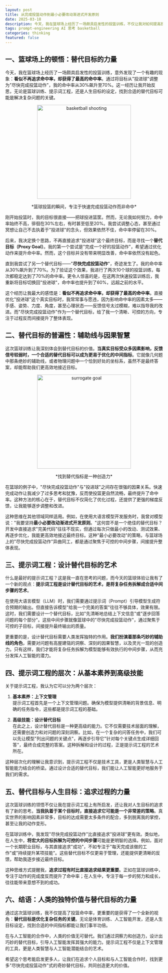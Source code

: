 ```yaml
---
layout: post
title: 从完成投篮动作到最小必要改动渐进式开发原则
date: 2025-03-18
description: 今天，我在篮球场上经历了一场颇具启发性的投篮训练，不仅让我对如何提高投篮命中率有了新的认识，还让我对如何给大语言模型喂提示词，甚至如何给作为智能体的自己喂提示词有了新的思考。
tags: prompt-engineering AI 思考 basketball
categories: thinking
featured: false
---
```


## 一、篮球场上的顿悟：替代目标的力量

今天，我在篮球场上经历了一场颇具启发性的投篮训练，意外发现了一个有趣的现象：**看似不再追求命中率，却获得了最高的命中率**。通过将目标从"投进球"调整为"尽快完成投篮动作"，我的命中率从30%飙升至70%。这一经历让我开始反思，无论是篮球训练、提示词工程，还是人生目标的设定，找到合适的替代目标可能是解决复杂问题的关键。

<div style="text-align: center;">
  <img src="https://s2.loli.net/2025/03/19/YmONaVps3Rjv5DH.png" alt="basketball shooting" width="300" height="auto">
  <p>*篮球投篮的瞬间，专注于快速完成投篮动作而非命中*</p>
</div>

刚开始投篮时，我的目标很直接——把球投进篮筐。然而，无论我如何努力，命中率始终不高，徘徊在30%左右，有时甚至低至20%。我尝试调整心态，甚至通过冥想让自己不去执着于"投进球"的念头，但效果依然不佳，命中率停留在30%。

后来，我决定换个思路，不再直接追求"投进球"这个最终目标，而是寻找一个**替代目标（Proxy Goal）**。我的第一个尝试是"完成一个好的投篮动作"，希望通过优化动作来提升命中率。然而，这个目标并没有带来明显改善，命中率依然没有起色。

直到我尝试了另一个替代目标——"**尽快完成投篮动作**"，奇迹发生了。我的命中率从30%飙升到了70%。为了验证这个效果，我进行了两次10个球的投篮训练，每次都稳定达到了70%的命中率。更令人惊喜的是，在这两次快速投篮训练后，我重新将目标切换回"投进球"，命中率也提升到了60%，远超之前的水平。

这个经历让我最大的感悟是：**看似不再追求命中率，却获得了最高的命中率**。直接优化"投进球"这个真实目标时，我常常事与愿违，因为影响命中率的因素太多——手感、姿势、力度、角度，甚至心理状态——反馈信号太过模糊，难以指导我的改进。而"尽快完成投篮动作"作为一个替代目标，给了我一个清晰、可控的方向，专注于过程反而间接提升了整体表现。

## 二、替代目标的普遍性：辅助线与因果智慧

这次篮球训练让我深刻体会到替代目标的价值。**当真实目标受众多因素影响，反馈信号较弱时，一个合适的替代目标可以成为更易于优化的中间指标**。它就像几何题中那条绝妙的辅助线，或者物理问题中一个恰到好处的坐标系，虽然不是最终答案，却能帮助我们更高效地接近目标。

<div style="text-align: center;">
  <img src="https://s2.loli.net/2025/03/19/6ojEfCtVXJWTwzp.png" alt="surrogate goal" width="300" height="auto">
  <p>*找到替代指标是一种创造力*</p>
</div>

在篮球的例子中，"尽快完成投篮动作"与"投进球"之间存在很强的因果关系。快速完成动作让我减少了过多思考和犹豫，反而使投篮更自然流畅，最终提升了命中率。这种方法的核心在于，替代目标不仅简化了优化过程，还提供了更强的梯度反馈，让我能够逐步调整和改进。

这种思维在其他领域同样适用。例如，在使用大语言模型开发服务时，我曾对模型说："我要坚持**最小必要改动渐进式开发原则**。"这何尝不是一个绝佳的替代目标？开发中直接追求"完美代码"往往不现实，但通过每次只做最小的改动、测试效果、再逐步优化，我能更高效地接近最终目标。这种"最小必要改动"的策略，与篮球场上的"尽快完成投篮动作"异曲同工，都是通过聚焦于可控的中间步骤，间接提升整体表现。

## 三、提示词工程：设计替代目标的艺术

什么是最好的提示词工程？这是我一直在思考的问题，而今天的篮球体验让我有了一个新的观点：**提示词工程是设计替代目标的艺术，是将复杂任务拆解成合适中间步骤的艺术**。

在使用大语言模型（LLM）时，我们需要通过提示词（Prompt）引导模型生成符合预期的输出。但直接告诉模型"给我一个完美的答案"往往不够具体，效果有限。这时，我们需要设计一个替代目标，比如"先清晰地总结上下文信息"或"逐步回答问题的每个部分"。这些中间步骤就像篮球中的"尽快完成投篮动作"，通过聚焦于可控的子目标，间接提升最终输出的质量。

更重要的是，设计替代目标需要人类发挥独特的作用。**我们扮演着那条巧妙的辅助线的角色**，需要对问题有高屋建瓴的洞察、深刻的因果智慧，以及灵光一现的创造力。只有这样，我们才能将复杂任务拆解为模型能够有效执行的中间步骤，从而充分发挥人工智能的潜力。

## 四、提示词工程的层次：从基本素养到高级技能

关于提示词工程，我认为它可以分为两个层次：

1. **基本素养：上下文管理**  
   提示词工程首先是一个上下文管理问题。确保为模型提供清晰的背景信息、明确的任务指令，这些都是提示词工程的基础。

2. **高级技能：设计替代目标**  
   在此之上，设计替代目标是一种更高级的能力。它不仅需要技术层面的理解，还需要创造力和对问题的深刻洞察。比如，在一个复杂的问答任务中，我们可以先让模型"列出问题的关键点"，再逐步引导它"针对每个关键点生成详细回答"，最终合成完整的答案。这种拆解和设计的过程，正是提示词工程的艺术所在。

这种层次化的理解让我意识到，提示词工程不仅是技术工具，更是人类智慧与人工智能能力结合的桥梁。通过设计合适的替代目标，我们能让人工智能更好地服务于我们的需求。

## 五、替代目标与人生目标：追求过程的力量

这次篮球训练的领悟不仅让我在提示词工程上有所启发，还让我对人生目标的追求有了新的思考。**当我执着于某个目标时，直接追求它可能是一个非常差的策略**。真实世界的影响因素非常多，目标的达成需要太多条件的配合，多到脱离我的掌控，甚至让我的动作变形。

在篮球训练中，我发现"尽快完成投篮动作"比直接追求"投进球"更有效。类似地，在人生中，**将宏大的目标拆解为可控的中间步骤**可能是更明智的选择。例如，面对一个长期职业目标，与其直接追求"成功"，不如专注于"每天完成该做的工作"或"持续提升某项技能"。这些替代目标不仅更易于管理，还能提供更清晰的反馈，帮助我逐步接近最终目标。

这种思维方式提醒我，**追求过程有时比直接追求结果更重要**。正如在篮球训练中，专注于动作的完成度反而提升了命中率；在人生中，专注于每一步的努力和成长，往往能带来意想不到的成功。

## 六、结语：人类的独特价值与替代目标的力量

通过这次篮球训练，我不仅提高了投篮命中率，更重要的是获得了一个全新的视角：**替代目标是优化复杂任务的关键**。无论是体育训练、人工智能开发，还是人生目标设定，找到合适的中间指标都能让我们事半功倍。

在与人工智能的合作中，人类的价值无可替代。我们通过洞察力和创造力，设计出巧妙的替代目标，引导人工智能发挥其强大的能力。提示词工程不仅是上下文管理的工具，更是人类智慧与人工智能潜能结合的艺术。

希望这个思考能启发更多人，让我们在追求个人目标和与人工智能合作时，找到更多"尽快完成投篮动作"式的奇妙替代目标，共同创造更大的价值。
